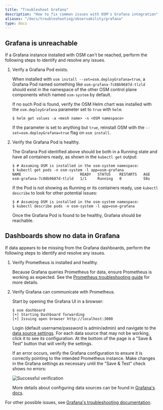 ```yaml
---
title: "Troubleshoot Grafana"
description: "How to fix common issues with OSM's Grafana integration"
aliases: "/docs/troubleshooting/observability/grafana"
type: docs
---
```


## Grafana is unreachable

If a Grafana instance installed with OSM can't be reached, perform the following steps to identify and resolve any issues.

1. Verify a Grafana Pod exists.

    When installed with `osm install --set=osm.deployGrafana=true`, a Grafana Pod named something like `osm-grafana-7c88b9687d-tlzld` should exist in the namespace of the other OSM control plane components which named `osm-system` by default.

    If no such Pod is found, verify the OSM Helm chart was installed with the `osm.deployGrafana` parameter set to `true` with `helm`:

    ```console
    $ helm get values -a <mesh name> -n <OSM namespace>
    ```

    If the parameter is set to anything but `true`, reinstall OSM with the `--set=osm.deployGrafana=true` flag on `osm install`.

1. Verify the Grafana Pod is healthy.

    The Grafana Pod identified above should be both in a Running state and have all containers ready, as shown in the `kubectl get` output:

    ```console
    $ # Assuming OSM is installed in the osm-system namespace:
    $ kubectl get pods -n osm-system -l app=osm-grafana
    NAME                           READY   STATUS    RESTARTS   AGE
    osm-grafana-7c88b9687d-tlzld   1/1     Running   0          58s
    ```

    If the Pod is not showing as Running or its containers ready, use `kubectl describe` to look for other potential issues:

    ```console
    $ # Assuming OSM is installed in the osm-system namespace:
    $ kubectl describe pods -n osm-system -l app=osm-grafana
    ```

    Once the Grafana Pod is found to be healthy, Grafana should be reachable.

## Dashboards show no data in Grafana

If data appears to be missing from the Grafana dashboards, perform the following steps to identify and resolve any issues.

1. Verify Prometheus is installed and healthy.

    Because Grafana queries Prometheus for data, ensure Prometheus is working as expected. See the [Prometheus troubleshooting guide](/docs/troubleshooting/observability/prometheus/) for more details.

1. Verify Grafana can communicate with Prometheus.

    Start by opening the Grafana UI in a browser:

    ```console
    $ osm dashboard
    [+] Starting Dashboard forwarding
    [+] Issuing open browser http://localhost:3000
    ```

    Login (default username/password is admin/admin) and navigate to the [data source settings](http://localhost:3000/datasources). For each data source that may not be working, click it to see its configuration. At the bottom of the page is a  "Save & Test" button that will verify the settings.

    If an error occurs, verify the Grafana configuration to ensure it is correctly pointing to the intended Prometheus instance. Make changes in the Grafana settings as necessary until the "Save & Test" check shows no errors:

    ![Successful verification](https://user-images.githubusercontent.com/5503924/112394171-7e419e00-8cb9-11eb-99fc-3343c6b9fbbd.png)

    More details about configuring data sources can be found in [Grafana's docs](https://grafana.com/docs/grafana/latest/administration/provisioning/#data-sources).

For other possible issues, see [Grafana's troubleshooting documentation](https://grafana.com/docs/grafana/latest/troubleshooting/).
